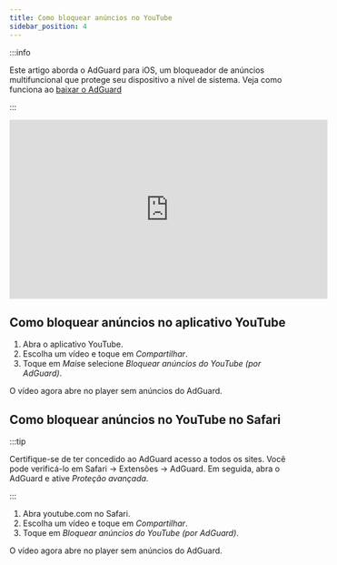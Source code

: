 ```yaml
---
title: Como bloquear anúncios no YouTube
sidebar_position: 4
---
```


:::info

Este artigo aborda o AdGuard para iOS, um bloqueador de anúncios multifuncional que protege seu dispositivo a nível de sistema. Veja como funciona ao [baixar o AdGuard](https://agrd.io/download-kb-adblock)

:::  

<iframe width="560" height="315" class="youtube-video" src="https://www.youtube-nocookie.com/embed/YW9Ojcm1Gkg" title="Player de vídeo do YouTube" frameborder="0" allow="accelerometer; autoplay; clipboard-write; encrypted-media; gyroscope; picture-in-picture" allowfullscreen></iframe>

## Como bloquear anúncios no aplicativo YouTube

1. Abra o aplicativo YouTube.
1. Escolha um vídeo e toque em *Compartilhar*.
1. Toque em *Mais*e selecione *Bloquear anúncios do YouTube (por AdGuard)*.

O vídeo agora abre no player sem anúncios do AdGuard.

## Como bloquear anúncios no YouTube no Safari

:::tip

Certifique-se de ter concedido ao AdGuard acesso a todos os sites. Você pode verificá-lo em Safari → Extensões → AdGuard. Em seguida, abra o AdGuard e ative *Proteção avançada*.

:::

1. Abra youtube.com no Safari.
1. Escolha um vídeo e toque em *Compartilhar*.
1. Toque em *Bloquear anúncios do YouTube (por AdGuard)*.

O vídeo agora abre no player sem anúncios do AdGuard.
